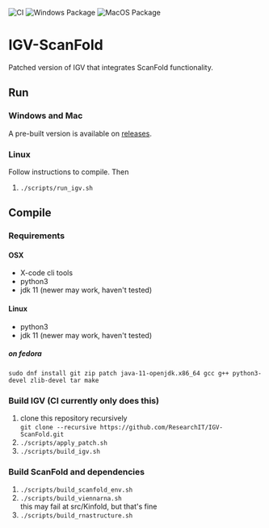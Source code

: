 ![CI](https://github.com/ResearchIT/IGV-ScanFold/actions/workflows/gradle.yml/badge.svg) ![Windows Package](https://github.com/ResearchIT/IGV-ScanFold/actions/workflows/windows.yml/badge.svg) ![MacOS Package](https://github.com/ResearchIT/IGV-ScanFold/actions/workflows/macos.yml/badge.svg)

# IGV-ScanFold

Patched version of IGV that integrates ScanFold functionality.

## Run

### Windows and Mac
A pre-built version is available on [releases](https://github.com/ResearchIT/IGV-ScanFold/releases).

### Linux

Follow instructions to compile. Then

1. `./scripts/run_igv.sh`

## Compile

### Requirements

#### OSX
* X-code cli tools
* python3
* jdk 11 (newer may work, haven't tested)

#### Linux

* python3
* jdk 11 (newer may work, haven't tested)

##### on fedora
```
sudo dnf install git zip patch java-11-openjdk.x86_64 gcc g++ python3-devel zlib-devel tar make
```

### Build IGV (CI currently only does this)

1. clone this repository recursively  
    `git clone --recursive https://github.com/ResearchIT/IGV-ScanFold.git`
1. `./scripts/apply_patch.sh`
1. `./scripts/build_igv.sh`

### Build ScanFold and dependencies

1. `./scripts/build_scanfold_env.sh`
1. `./scripts/build_viennarna.sh`  
    this may fail at src/Kinfold, but that's fine
1. `./scripts/build_rnastructure.sh`
